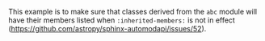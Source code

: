 This example is to make sure that classes derived from the `abc` module will
have their members listed when ``:inherited-members:`` is not in effect
(https://github.com/astropy/sphinx-automodapi/issues/52).
